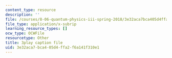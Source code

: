 ```yaml
---
content_type: resource
description: ''
file: /courses/8-06-quantum-physics-iii-spring-2018/3e32aca7bca405d4ffa2f6a141f310e1_Du9eDHwGeAw.srt
file_type: application/x-subrip
learning_resource_types: []
ocw_type: OCWFile
resourcetype: Other
title: 3play caption file
uid: 3e32aca7-bca4-05d4-ffa2-f6a141f310e1
---
```

